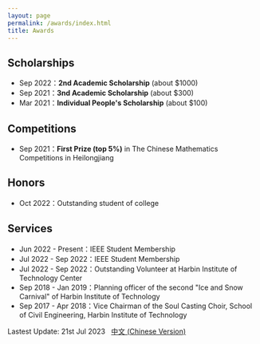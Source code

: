 ```yaml
---
layout: page
permalink: /awards/index.html
title: Awards
---
```


## Scholarships
- Sep 2022：**2nd Academic Scholarship** (about $1000)
- Sep 2021：**3nd Academic Scholarship** (about $300)
- Mar 2021：**Individual People's Scholarship** (about $100)

## Competitions

- Sep 2021：**First Prize (top 5%)** in The Chinese Mathematics Competitions in Heilongjiang


## Honors

- Oct 2022：Outstanding student of college 


## Services

- Jun 2022 - Present：IEEE Student Membership
- Jul 2022 - Sep 2022：IEEE Student Membership
- Jul 2022 - Sep 2022：Outstanding Volunteer at Harbin Institute of Technology Center
- Sep 2018 - Jan 2019：Planning officer of the second "Ice and Snow Carnival" of Harbin Institute of Technology
- Sep 2017 - Apr 2018：Vice Chairman of the Soul Casting Choir, School of Civil Engineering, Harbin Institute of Technology

Lastest Update: 21st Jul 2023 &nbsp; [中文 (Chinese Version)](https://caihanlin.com/awards-zh/)
